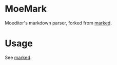 # MoeMark
Moeditor's markdown parser, forked from [marked](https://github.com/chjj/marked).

# Usage
See [marked](https://github.com/chjj/marked).
